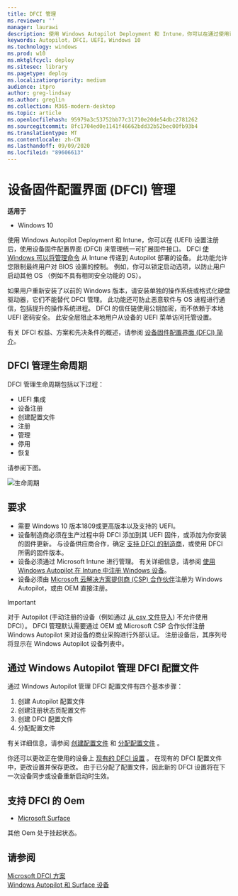 ```yaml
---
title: DFCI 管理
ms.reviewer: ''
manager: laurawi
description: 使用 Windows Autopilot Deployment 和 Intune，你可以在通过使用设备固件配置接口 () DFCI 来注册 UEFI (BIOS) 设置。
keywords: Autopilot，DFCI，UEFI，Windows 10
ms.technology: windows
ms.prod: w10
ms.mktglfcycl: deploy
ms.sitesec: library
ms.pagetype: deploy
ms.localizationpriority: medium
audience: itpro
author: greg-lindsay
ms.author: greglin
ms.collection: M365-modern-desktop
ms.topic: article
ms.openlocfilehash: 95979a3c53752bb77c31710e20de54dbc2781262
ms.sourcegitcommit: 8fc1704ed0e1141f46662bdd32b52bec00fb93b4
ms.translationtype: MT
ms.contentlocale: zh-CN
ms.lasthandoff: 09/09/2020
ms.locfileid: "89606613"
---
```

# <a name="device-firmware-configuration-interface-dfci-management"></a>设备固件配置界面 (DFCI) 管理

**适用于**

- Windows 10

使用 Windows Autopilot Deployment 和 Intune，你可以在 (UEFI) 设置注册后，使用设备固件配置界面 (DFCI) 来管理统一可扩展固件接口。 DFCI [使 Windows 可以将管理命令](/windows/client-management/mdm/uefi-csp) 从 Intune 传递到 Autopilot 部署的设备。 此功能允许您限制最终用户对 BIOS 设置的控制。 例如，你可以锁定启动选项，以防止用户启动其他 OS （例如不具有相同安全功能的 OS）。

如果用户重新安装了以前的 Windows 版本，请安装单独的操作系统或格式化硬盘驱动器，它们不能替代 DFCI 管理。 此功能还可防止恶意软件与 OS 进程进行通信，包括提升的操作系统进程。 DFCI 的信任链使用公钥加密，而不依赖于本地 UEFI 密码安全。 此安全层阻止本地用户从设备的 UEFI 菜单访问托管设置。

有关 DFCI 权益、方案和先决条件的概述，请参阅 [设备固件配置界面 (DFCI) 简介](https://microsoft.github.io/mu/dyn/mu_plus/DfciPkg/Docs/Dfci_Feature/)。

## <a name="dfci-management-lifecycle"></a>DFCI 管理生命周期

DFCI 管理生命周期包括以下过程：
- UEFI 集成
- 设备注册
- 创建配置文件
- 注册
- 管理
- 停用
- 恢复

请参阅下图。

 ![生命周期](images/dfci.png)

## <a name="requirements"></a>要求

- 需要 Windows 10 版本1809或更高版本以及支持的 UEFI。
- 设备制造商必须在生产过程中将 DFCI 添加到其 UEFI 固件，或添加为你安装的固件更新。 与设备供应商合作，确定 [支持 DFCI 的制造商](#oems-that-support-dfci)，或使用 DFCI 所需的固件版本。
- 设备必须通过 Microsoft Intune 进行管理。 有关详细信息，请参阅 [使用 Windows Autopilot 在 Intune 中注册 Windows 设备](/intune/enrollment/enrollment-autopilot)。
- 设备必须由 [Microsoft 云解决方案提供商 (CSP) 合作伙伴](https://partner.microsoft.com/membership/cloud-solution-provider)注册为 Windows Autopilot，或由 OEM 直接注册。 

>[!IMPORTANT]
>对于 Autopilot (手动注册的设备（例如通过 [从 csv 文件导入](/intune/enrollment/enrollment-autopilot#add-devices)) 不允许使用 DFCI）。 DFCI 管理默认需要通过 OEM 或 Microsoft CSP 合作伙伴注册 Windows Autopilot 来对设备的商业采购进行外部认证。 注册设备后，其序列号将显示在 Windows Autopilot 设备列表中。

## <a name="managing-dfci-profile-with-windows-autopilot"></a>通过 Windows Autopilot 管理 DFCI 配置文件

通过 Windows Autopilot 管理 DFCI 配置文件有四个基本步骤：

1. 创建 Autopilot 配置文件
2. 创建注册状态页配置文件
3. 创建 DFCI 配置文件
4. 分配配置文件

有关详细信息，请参阅 [创建配置文件](/intune/configuration/device-firmware-configuration-interface-windows#create-the-profiles) 和 [分配配置文件](/intune/configuration/device-firmware-configuration-interface-windows#assign-the-profiles-and-reboot) 。

你还可以更改正在使用的设备上 [现有的 DFCI 设置](/intune/configuration/device-firmware-configuration-interface-windows#update-existing-dfci-settings) 。 在现有的 DFCI 配置文件中，更改设置并保存更改。 由于已分配了配置文件，因此新的 DFCI 设置将在下一次设备同步或设备重新启动时生效。

## <a name="oems-that-support-dfci"></a>支持 DFCI 的 Oem

- [Microsoft Surface](/surface/surface-manage-dfci-guide)

其他 Oem 处于挂起状态。

## <a name="see-also"></a>请参阅

[Microsoft DFCI 方案](https://microsoft.github.io/mu/dyn/mu_plus/DfciPkg/Docs/Scenarios/DfciScenarios/)<br>
[Windows Autopilot 和 Surface 设备](/surface/windows-autopilot-and-surface-devices)<br>
